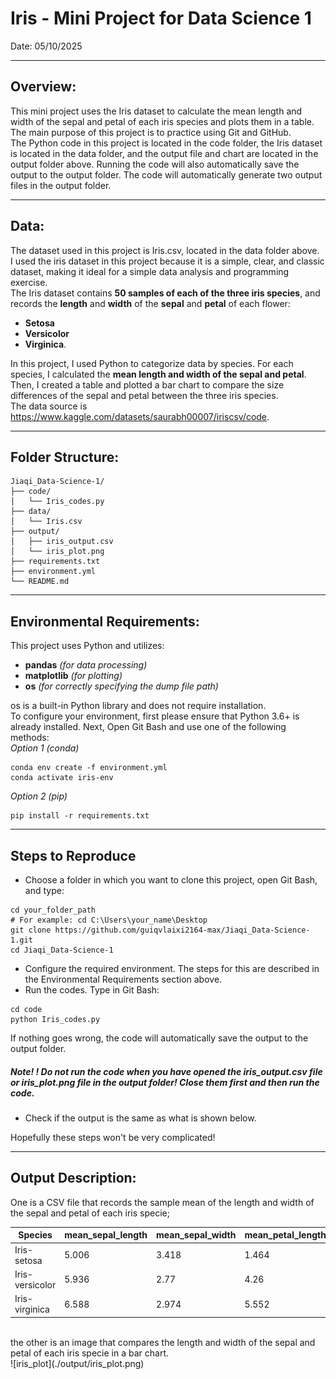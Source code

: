 # Iris - Mini Project for Data Science 1

Date: 05/10/2025

----------------------------
## Overview:
This mini project uses the Iris dataset to calculate the mean length and width of the sepal and petal of each iris species and plots them in a table. The main purpose of this project is to practice using Git and GitHub.<br>
The Python code in this project is located in the code folder, the Iris dataset is located in the data folder, and the output file and chart are located in the output folder above. Running the code will also automatically save the output to the output folder.
The code will automatically generate two output files in the output folder. <br>


----------------

## Data:
The dataset used in this project is Iris.csv, located in the data folder above.<br>
I used the iris dataset in this project because it is a simple, clear, and classic dataset, making it ideal for a simple data analysis and programming exercise.<br>
The Iris dataset contains **50 samples of each of the three iris species**, and records the **length** and **width** of the **sepal** and **petal** of each flower: 
- **Setosa**
- **Versicolor** 
- **Virginica**.

In this project, I used Python to categorize data by species. For each species, I calculated the **mean length and width of the sepal and petal**. Then, I created a table and plotted a bar chart to compare the size differences of the sepal and petal between the three iris species.<br>
The data source is https://www.kaggle.com/datasets/saurabh00007/iriscsv/code.

----------------

## Folder Structure:
```
Jiaqi_Data-Science-1/  
├── code/                 
│   └── Iris_codes.py          
├── data/               
│   └── Iris.csv         
├── output/             
│   ├── iris_output.csv   
│   └── iris_plot.png 
├── requirements.txt     
├── environment.yml      
└── README.md            
```
---------

## Environmental Requirements:
This project uses Python and utilizes:
- **pandas** *(for data processing)*
- **matplotlib** *(for plotting)*
- **os** *(for correctly specifying the dump file path)*

os is a built-in Python library and does not require installation.<br>
To configure your environment, first please ensure that Python 3.6+ is already installed. Next, Open Git Bash and use one of the following methods:<br>
*Option 1 (conda)*
```
conda env create -f environment.yml
conda activate iris-env
```
*Option 2 (pip)*
```
pip install -r requirements.txt
```
----------

## Steps to Reproduce

- Choose a folder in which you want to clone this project, open Git Bash, and type:
```
cd your_folder_path 
# For example: cd C:\Users\your_name\Desktop
git clone https://github.com/guiqvlaixi2164-max/Jiaqi_Data-Science-1.git
cd Jiaqi_Data-Science-1
```
- Configure the required environment. The steps for this are described in the Environmental Requirements section above.
- Run the codes. Type in Git Bash:
```
cd code
python Iris_codes.py
```
If nothing goes wrong, the code will automatically save the output to the output folder.
##### ***Note! !*** Do not run the code when you have opened the iris_output.csv file or iris_plot.png file in the output folder!  Close them first and then run the code.

- Check if the output is the same as what is shown below.

Hopefully these steps won't be very complicated!

-------------

## Output Description:

One is a CSV file that records the sample mean of the length and width of the sepal and petal of each iris specie; <br>

| Species |	mean_sepal_length |	mean_sepal_width |	mean_petal_length |	mean_petal_width
|--------|----------|----------|-----------|------|
Iris-setosa	| 5.006 |	3.418 |	1.464 |	0.244
Iris-versicolor |	5.936 |	2.77 |	4.26 |	1.326
Iris-virginica |	6.588 |	2.974 |	5.552 |	2.026

<br>
the other is an image that compares the length and width of the sepal and petal of each iris specie in a bar chart.<br>
![iris_plot](./output/iris_plot.png)



































